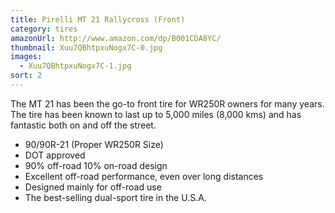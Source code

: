 ```yaml
---
title: Pirelli MT 21 Rallycross (Front)
category: tires
amazonUrl: http://www.amazon.com/dp/B001CDA8YC/
thumbnail: Xuu7QBhtpxuNogx7C-0.jpg
images:
  - Xuu7QBhtpxuNogx7C-1.jpg
sort: 2
---
```


The MT 21 has been the go-to front tire for WR250R owners for many years. The tire has been known to last up to 5,000 miles (8,000 kms) and has fantastic both on and off the street.

* 90/90R-21 (Proper WR250R Size)
* DOT approved
* 90% off-road 10% on-road design
* Excellent off-road performance, even over long distances
* Designed mainly for off-road use
* The best-selling dual-sport tire in the U.S.A.

